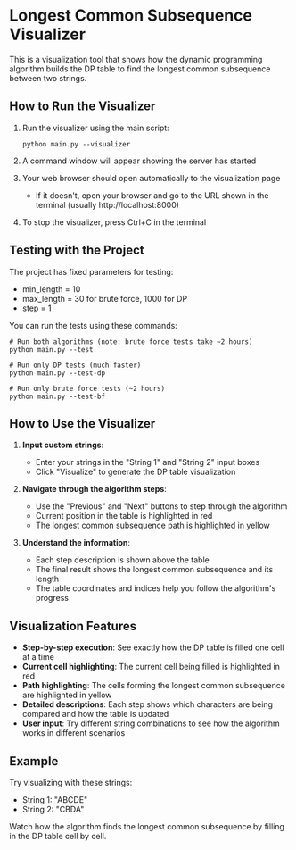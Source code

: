 # Longest Common Subsequence Visualizer

This is a visualization tool that shows how the dynamic programming algorithm builds the DP table to find the longest common subsequence between two strings.

## How to Run the Visualizer

1. Run the visualizer using the main script:

   ```
   python main.py --visualizer
   ```

2. A command window will appear showing the server has started

3. Your web browser should open automatically to the visualization page

   - If it doesn't, open your browser and go to the URL shown in the terminal (usually http://localhost:8000)

4. To stop the visualizer, press Ctrl+C in the terminal

## Testing with the Project

The project has fixed parameters for testing:

- min_length = 10
- max_length = 30 for brute force, 1000 for DP
- step = 1

You can run the tests using these commands:

```
# Run both algorithms (note: brute force tests take ~2 hours)
python main.py --test

# Run only DP tests (much faster)
python main.py --test-dp

# Run only brute force tests (~2 hours)
python main.py --test-bf
```

## How to Use the Visualizer

1. **Input custom strings**:

   - Enter your strings in the "String 1" and "String 2" input boxes
   - Click "Visualize" to generate the DP table visualization

2. **Navigate through the algorithm steps**:

   - Use the "Previous" and "Next" buttons to step through the algorithm
   - Current position in the table is highlighted in red
   - The longest common subsequence path is highlighted in yellow

3. **Understand the information**:
   - Each step description is shown above the table
   - The final result shows the longest common subsequence and its length
   - The table coordinates and indices help you follow the algorithm's progress

## Visualization Features

- **Step-by-step execution**: See exactly how the DP table is filled one cell at a time
- **Current cell highlighting**: The current cell being filled is highlighted in red
- **Path highlighting**: The cells forming the longest common subsequence are highlighted in yellow
- **Detailed descriptions**: Each step shows which characters are being compared and how the table is updated
- **User input**: Try different string combinations to see how the algorithm works in different scenarios

## Example

Try visualizing with these strings:

- String 1: "ABCDE"
- String 2: "CBDA"

Watch how the algorithm finds the longest common subsequence by filling in the DP table cell by cell.
